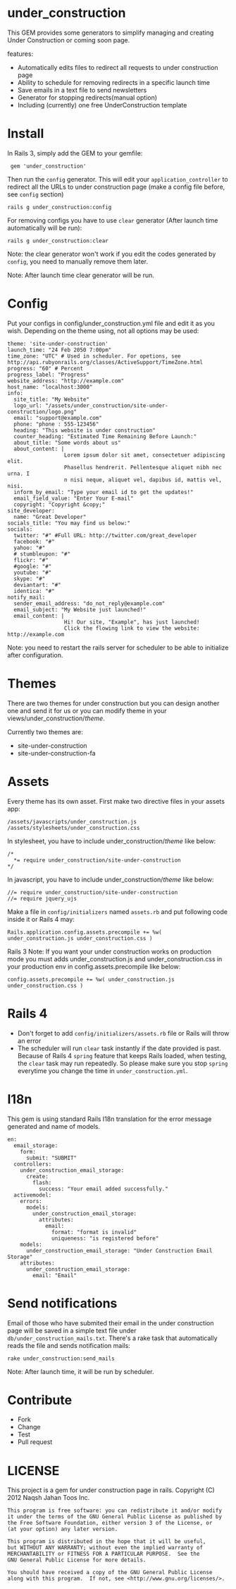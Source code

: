 under_construction
==================

This GEM provides some generators to simplify managing and creating Under Construction
or coming soon page.

features:

* Automatically edits files to redirect all requests to under construction page
* Ability to schedule for removing redirects in a specific launch time
* Save emails in a text file to send newsletters
* Generator for stopping redirects(manual option)
* Including (currently) one free UnderConstruction template

Install
=======

In Rails 3, simply add the GEM to your gemfile:

     gem 'under_construction'

Then run the `config` generator. This will edit your `application_controller` to
redirect all the URLs to under construction page (make a config file before, see `config` section)

    rails g under_construction:config

For removing configs you have to use `clear` generator (After launch time automatically will be run):

    rails g under_construction:clear

Note: the clear generator won't work if you edit the codes generated by `config`,
you need to manually remove them later.

Note: After launch time clear generator will be run.

Config
======

Put your configs in config/under_construction.yml file and edit it as you wish. Depending
on the theme using, not all options may be used:

    theme: 'site-under-construction'
    launch_time: "24 Feb 2050 7:00pm"
    time_zone: "UTC" # Used in scheduler. For opetions, see http://api.rubyonrails.org/classes/ActiveSupport/TimeZone.html
    progress: "60" # Percent
    progress_label: "Progress"
    website_address: "http://example.com"
    host_name: "localhost:3000"
    info:
      site_title: "My Website"
      logo_url: "/assets/under_construction/site-under-construction/logo.png"
      email: "support@example.com"
      phone: "phone : 555-123456"
      heading: "This website is under construction"
      counter_heading: "Estimated Time Remaining Before Launch:"
      about_title: "Some words about us"
      about_content: |
                      Lorem ipsum dolor sit amet, consectetuer adipiscing elit.
                      Phasellus hendrerit. Pellentesque aliquet nibh nec urna. I
                      n nisi neque, aliquet vel, dapibus id, mattis vel, nisi.
      inform_by_email: "Type your email id to get the updates!"
      email_field_value: "Enter Your E-mail"
      copyright: "Copyright &copy;"
    site_developer:
      name: "Great Developer"
    socials_title: "You may find us below:"
    socials:
      twitter: "#" #Full URL: http://twitter.com/great_developer
      facebook: "#"
      yahoo: "#"
      # stumbleupon: "#"
      flickr: "#"
      #google: "#"
      youtube: "#"
      skype: "#"
      deviantart: "#"
      identica: "#"
    notify_mail:
      sender_email_address: "do_not_reply@example.com"
      email_subject: "My Website just launched!"
      email_content: |
                      Hi! Our site, "Example", has just launched!
                      Click the flowing link to view the website: http://example.com

Note: you need to restart the rails server for scheduler to be able to initialize after configuration.

Themes
======
There are two themes for under construction but you can design another one and send it for us
or you can modify theme in your views/under_construction/*theme*.

Currently two themes are:

* site-under-construction
* site-under-construction-fa

Assets
======
Every theme has its own asset. First make two directive files in your assets app:

    /assets/javascripts/under_construction.js
    /assets/stylesheets/under_construction.css

In stylesheet, you have to include under_construction/*theme* like below:

    /*
      *= require under_construction/site-under-construction
    */

In javascript, you have to include under_construction/*theme* like below:

    //= require under_construction/site-under-construction
    //= require jquery_ujs

Make a file in `config/initializers` named `assets.rb` and put following code inside it or Rails 4 may:

    Rails.application.config.assets.precompile += %w( under_construction.js under_construction.css )

Rails 3 Note: If you want your under construction works on production mode you must adds
under_construction.js and under_construction.css in your production env in
config.assets.precompile like below:

    config.assets.precompile += %w( under_construction.js under_construction.css )

Rails 4
=======

* Don't forget to add `config/initializers/assets.rb` file or Rails will throw an error
* The scheduler will run `clear` task instantly if the date provided is past. Because of Rails 4 `spring` feature that keeps Rails loaded, when testing, the `clear` task may run repeatedly. So please make sure you stop `spring` everytime you change the time in `under_construction.yml`.

I18n
====
This gem is using standard Rails I18n translation for the error message generated and name of models.

    en:
      email_storage:
        form:
          submit: "SUBMIT"
      controllers:
        under_construction_email_storage:
          create:
            flash:
              success: "Your email added successfully."
      activemodel:
        errors:
          models:
            under_construction_email_storage:
              attributes:
                email:
                  format: "format is invalid"
                  uniqueness: "is registered before"
        models:
          under_construction_email_storage: "Under Construction Email Storage"
        attributes:
          under_construction_email_storage:
            email: "Email"

Send notifications
==================

Email of those who have submited their email in the under construction page will be saved in a simple text file under `db/under_construction_mails.txt`. There's a rake task that automatically reads the file and sends notification mails:

    rake under_construction:send_mails

Note: After launch time, it will be run by scheduler.

Contribute
==========

* Fork
* Change
* Test
* Pull request

LICENSE
=======
This project is a gem for under construction page in rails.
    Copyright (C) 2012  Naqsh Jahan Toos Inc.

    This program is free software: you can redistribute it and/or modify
    it under the terms of the GNU General Public License as published by
    the Free Software Foundation, either version 3 of the License, or
    (at your option) any later version.

    This program is distributed in the hope that it will be useful,
    but WITHOUT ANY WARRANTY; without even the implied warranty of
    MERCHANTABILITY or FITNESS FOR A PARTICULAR PURPOSE.  See the
    GNU General Public License for more details.

    You should have received a copy of the GNU General Public License
    along with this program.  If not, see <http://www.gnu.org/licenses/>.

